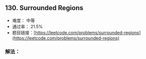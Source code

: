 ## 130. Surrounded Regions


- 难度： 中等
- 通过率： 21.5%
- 题目链接：[https://leetcode.com/problems/surrounded-regions](https://leetcode.com/problems/surrounded-regions)



### 解法：